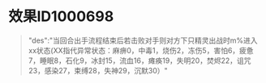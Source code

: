 # 效果ID1000698
> "des":"当回合出手流程结束后若击败对手则对方下只精灵出战时m%进入xx状态(XX指代异常状态：麻痹0，中毒1，烧伤2，冻伤5，害怕6，疲惫7，睡眠8，石化9，冰封15，流血16，瘫痪19，失明20，焚烬22，诅咒23，感染27，束缚28，失神29，沉默30）"
